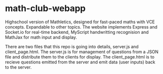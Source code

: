 # math-club-webapp
Highschool version of Mathletics, designed for fast-paced maths with VCE concepts. Expandable to other topics. The website implements Express and Socket.io for real-time backend, MyScript handwritting recognision and MathJax for math input and display.  

There are two files that this repo is going into details, server.js and client_page.html. The server.js is for management of questions from a JSON file and distribute them to the clients for display. The client_page.html is to recieve questions emitted from the server and emit data (user inputs) back to the server.
